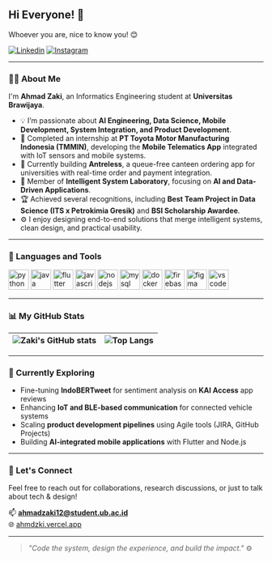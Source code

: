 ## Hi Everyone! 👋  

Whoever you are, nice to know you! 😊  

[![Linkedin](https://img.shields.io/badge/-LinkedIn-0A66C2?style=flat&logo=Linkedin&logoColor=white)](https://www.linkedin.com/in/ahmadzzaki/)
[![Instagram](https://img.shields.io/badge/-Instagram-E4405F?style=flat&logo=Instagram&logoColor=white)](https://instagram.com/ahmdzzzki)

---

### 👨‍💻 About Me  
I'm **Ahmad Zaki**, an Informatics Engineering student at **Universitas Brawijaya**.  

- 💡 I’m passionate about **AI Engineering, Data Science, Mobile Development, System Integration, and Product Development**.  
- 🚗 Completed an internship at **PT Toyota Motor Manufacturing Indonesia (TMMIN)**, developing the **Mobile Telematics App** integrated with IoT sensors and mobile systems.  
- 📱 Currently building **Antreless**, a queue-free canteen ordering app for universities with real-time order and payment integration.  
- 🧠 Member of **Intelligent System Laboratory**, focusing on **AI and Data-Driven Applications**.  
- 🏆 Achieved several recognitions, including **Best Team Project in Data Science (ITS x Petrokimia Gresik)** and **BSI Scholarship Awardee**.  
- ⚙️ I enjoy designing end-to-end solutions that merge intelligent systems, clean design, and practical usability.  

---

### 🧰 Languages and Tools  

<p align="left">
  <img src="https://cdn.jsdelivr.net/gh/devicons/devicon/icons/python/python-original.svg" alt="python" width="40" height="40"/>
  <img src="https://cdn.jsdelivr.net/gh/devicons/devicon/icons/java/java-original.svg" alt="java" width="40" height="40"/>
  <img src="https://cdn.jsdelivr.net/gh/devicons/devicon/icons/flutter/flutter-original.svg" alt="flutter" width="40" height="40"/>
  <img src="https://cdn.jsdelivr.net/gh/devicons/devicon/icons/javascript/javascript-original.svg" alt="javascript" width="40" height="40"/>
  <img src="https://cdn.jsdelivr.net/gh/devicons/devicon/icons/nodejs/nodejs-original.svg" alt="nodejs" width="40" height="40"/>
  <img src="https://cdn.jsdelivr.net/gh/devicons/devicon/icons/mysql/mysql-original.svg" alt="mysql" width="40" height="40"/>
  <img src="https://cdn.jsdelivr.net/gh/devicons/devicon/icons/docker/docker-original.svg" alt="docker" width="40" height="40"/>
  <img src="https://cdn.jsdelivr.net/gh/devicons/devicon/icons/firebase/firebase-plain.svg" alt="firebase" width="40" height="40"/>
  <img src="https://cdn.jsdelivr.net/gh/devicons/devicon/icons/figma/figma-original.svg" alt="figma" width="40" height="40"/>
  <img src="https://cdn.jsdelivr.net/gh/devicons/devicon/icons/vscode/vscode-original.svg" alt="vscode" width="40" height="40"/>
</p>

---

### 📊 My GitHub Stats  

| ![Zaki's GitHub stats](https://github-readme-stats.vercel.app/api?username=ahmdzzzki&show_icons=true&theme=tokyonight&hide_border=true) | ![Top Langs](https://github-readme-stats.vercel.app/api/top-langs/?username=ahmdzzzki&layout=compact&theme=tokyonight&hide_border=true) |
| ------------- | ------------- |

---

### 🌱 Currently Exploring  
- Fine-tuning **IndoBERTweet** for sentiment analysis on **KAI Access** app reviews  
- Enhancing **IoT and BLE-based communication** for connected vehicle systems  
- Scaling **product development pipelines** using Agile tools (JIRA, GitHub Projects)  
- Building **AI-integrated mobile applications** with Flutter and Node.js  

---

### 💬 Let's Connect  
Feel free to reach out for collaborations, research discussions, or just to talk about tech & design!  

📫 **ahmadzaki12@student.ub.ac.id**  
🌐 [ahmdzki.vercel.app](https://ahmdzki.vercel.app)

---

> _"Code the system, design the experience, and build the impact."_ ⚙️  
